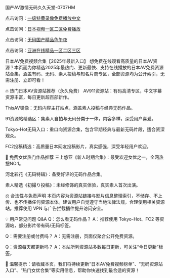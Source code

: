 国产AV激情无码久久天堂-0707HM

点击访问：<a href="https://tfda.pages.dev/">一级特黄录像免费播放中文</a>

点击访问：<a href="https://bsdf-5f5.pages.dev/">日本视频一区二区免费播放</a>

点击访问：<a href="https://cfad.pages.dev/">无码国产精品色午夜</a>

点击访问：<a href="https://tfda.pages.dev/">亚洲在线精品一区二区三区</a>

日本AV免费视频合集【2025年最新入口】
想免费在线观看高质量的日本AV资源？本页面为你精选2025年最热门、更新最快、支持在线播放的日本AV免费资源站合集，涵盖有码、无码、素人投稿与知名片商专区，全部资源均为公开索引，无需注册、立即可看！

🔥 热门日本AV资源站推荐（永久免费）
AV911资源站：有码高清专区，中文字幕资源丰富，每日更新超百部新作。

ThisAV镜像：无码内容主打站点，涵盖素人投稿与经典无码作品。

91资源站精选区：集素人自拍与无码分类于一体，内容多样，深受用户喜爱。

Tokyo-Hot无码入口：重口向资源合集，包含早期经典与最新无码片段，适合资深观众。

FC2投稿精选：高质量日本网友投稿影片，真实感强，深受年轻用户欢迎。

🎥 免费女优热门作品推荐
三上悠亚《新人时期合集》：最受欢迎女优之一，全网热搜NO.1。

河北彩花《无码特辑》：备受好评的无码作品合集。

素人精选《初撮り投稿》：未经修饰的真实体验，真实素人首次出演。

⚖️ 合法性与免责声明
本页内容为资源站链接与影片信息整理索引，不储存、不上传、也不传播任何资源本体。建议用户自觉遵守当地法律法规，合理使用相关资源站。推荐使用 VPN 与广告拦截插件提升访问安全。

💡 用户常见问题 Q&A
Q：怎么看无码作品？
A：推荐使用 Tokyo-Hot、FC2 等资源站，部分影片带有码/无码标签。

Q：需要注册或付费吗？
A：无需注册，页面仅聚合公开免费资源。

Q：资源每天都更新吗？
A：本站所列资源站多数每日更新，可关注“今日更新”标签。

📌 温馨提示：请收藏本页，我们将持续更新“日本AV免费视频榜单”、“无码资源站入口”、“热门女优合集”等实用信息，帮助你快速找到最合适的资源！

<span style="display:none;">[Canonical link](https://github.com/aivi7932/34344 ）</span>
